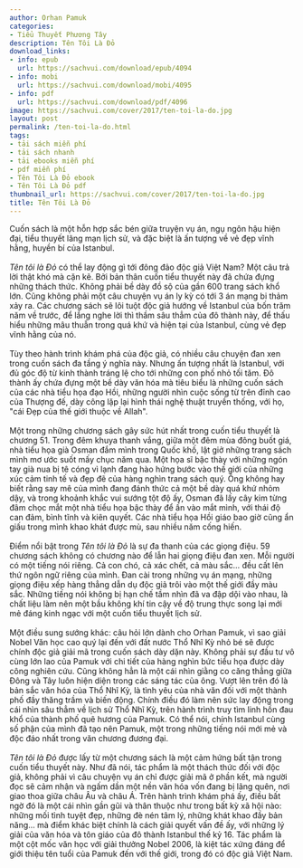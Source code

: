 ```yaml
---
author: Orhan Pamuk
categories:
- Tiểu Thuyết Phương Tây
description: Tên Tôi Là Đỏ
download_links:
- info: epub
  url: https://sachvui.com/download/epub/4094
- info: mobi
  url: https://sachvui.com/download/mobi/4095
- info: pdf
  url: https://sachvui.com/download/pdf/4096
image: https://sachvui.com/cover/2017/ten-toi-la-do.jpg
layout: post
permalink: /ten-toi-la-do.html
tags:
- tải sách miễn phí
- tải sách nhanh
- tải ebooks miễn phí
- pdf miễn phí
- Tên Tôi Là Đỏ ebook
- Tên Tôi Là Đỏ pdf
thumbnail_url: https://sachvui.com/cover/2017/ten-toi-la-do.jpg
title: Tên Tôi Là Đỏ
---
```


 <div class="item-desc text-justify"> <p>Cuốn sách là một hỗn hợp sắc bén giữa truyện vụ án, ngụ ngôn hậu hiện đại, tiểu thuyết lãng mạn lịch sử, và đặc biệt là ấn tượng về vẻ đẹp vĩnh hằng, huyền bí của Istanbul.<br><br><em>Tên tôi là Đỏ</em> có thể lay động gì tới đông đảo độc giả Việt Nam? Một câu trả lời thật khó mà cặn kẽ. Bởi bản thân cuốn tiểu thuyết này đã chứa đựng những thách thức. Không phải bề dày đồ sộ của gần 600 trang sách khổ lớn. Cũng không phải một câu chuyện vụ án ly kỳ có tới 3 án mạng bi thảm xảy ra. Các chương sách sẽ lôi tuột độc giả hướng về Istanbul của bốn trăm năm về trước, để lắng nghe lời thì thầm sâu thẳm của đô thành này, để thấu hiểu những mâu thuẫn trong quá khứ và hiện tại của Istanbul, cùng vẻ đẹp vĩnh hằng của nó.<br><br>Tùy theo hành trình khám phá của độc giả, có nhiều câu chuyện đan xen trong cuốn sách đa tầng ý nghĩa này. Nhưng ấn tượng nhất là Istanbul, với đủ góc độ từ kinh thành tráng lệ cho tới những con phố nhỏ tối tăm. Đô thành ấy chứa đựng một bề dày văn hóa mà tiêu biểu là những cuốn sách của các nhà tiểu họa đạo Hồi, những người nhìn cuộc sống từ trên đỉnh cao của Thượng đế, dày công lặp lại hình thái nghệ thuật truyền thống, với họ, "cái Đẹp của thế giới thuộc về Allah".<br><br>Một trong những chương sách gây sức hút nhất trong cuốn tiểu thuyết là chương 51. Trong đêm khuya thanh vắng, giữa một đêm mùa đông buốt giá, nhà tiểu họa già Osman đắm mình trong Quốc khố, lật giở những trang sách mình mơ ước suốt mấy chục năm qua. Một họa sĩ bậc thày với những ngón tay già nua bị tê cóng vì lạnh đang hào hứng bước vào thế giới của những xúc cảm tinh tế và đẹp đẽ của hàng nghìn trang sách quý. Ông không hay biết rằng say mê của mình đang đánh thức cả một bề dày quá khứ nhỏm dậy, và trong khoảnh khắc vui sướng tột độ ấy, Osman đã lấy cây kim từng đâm chọc mắt một nhà tiểu họa bậc thày để ấn vào mắt mình, với thái độ can đảm, bình tĩnh và kiên quyết. Các nhà tiểu họa Hồi giáo bao giờ cũng ẩn giấu trong mình khao khát được mù, sau nhiều năm cống hiến.<br><br>Điểm nổi bật trong <em>Tên tôi là Đỏ</em> là sự đa thanh của các giọng điệu. 59 chương sách không có chương nào để lẫn hai giọng điệu đan xen. Mỗi người có một tiếng nói riêng. Cả con chó, cả xác chết, cả màu sắc… đều cất lên thứ ngôn ngữ riêng của mình. Đan cài trong những vụ án mạng, những giọng điệu xếp hàng thẳng dẫn dụ độc giả trôi vào một thế giới đầy màu sắc. Những tiếng nói không bị hạn chế tầm nhìn đã va đập dội vào nhau, là chất liệu làm nên một bầu không khí tin cậy về độ trung thực song lại mới mẻ đáng kinh ngạc với một cuốn tiểu thuyết lịch sử.<br><br>Một điều sung sướng khác: câu hỏi lớn dành cho Orhan Pamuk, vì sao giải Nobel Văn học cao quý lại đến với đất nước Thổ Nhĩ Kỳ nhỏ bé sẽ được chính độc giả giải mã trong cuốn sách dày dặn này. Không phải sự đầu tư vô cùng lớn lao của Pamuk với chi tiết của hàng nghìn bức tiểu họa được dày công nghiên cứu. Cũng không hẳn là một cái nhìn giằng co căng thẳng giữa Đông và Tây luôn hiện diện trong các sáng tác của ông. Vượt lên trên đó là bản sắc văn hóa của Thổ Nhĩ Kỳ, là tình yêu của nhà văn đối với một thành phố đầy thăng trầm và biến động. Chính điều đó làm nên sức lay động trong cái nhìn sâu thẳm về lịch sử Thổ Nhĩ Kỳ, trên hành trình truy tìm linh hồn đau khổ của thành phố quê hương của Pamuk. Có thể nói, chính Istanbul cùng số phận của mình đã tạo nên Pamuk, một trong những tiếng nói mới mẻ và độc đáo nhất trong văn chương đương đại.<br><br><em>Tên tôi là Đỏ</em> được lấy từ một chương sách là một cảm hứng bất tận trong cuốn tiểu thuyết này. Như đã nói, tác phẩm là một thách thức đối với độc giả, không phải vì câu chuyện vụ án chỉ được giải mã ở phần kết, mà người đọc sẽ cảm nhận và ngấm dần một nền văn hóa vốn đang bị lãng quên, nơi giao thoa giữa châu Âu và châu Á. Trên hành trình khám phá ấy, điều bất ngờ đó là một cái nhìn gần gũi và thân thuộc như trong bất kỳ xã hội nào: những mối tình tuyệt đẹp, những đè nén tâm lý, những khát khao đầy bản năng… mà điểm khác biệt chính là cách giải quyết vấn đề ấy, với những lý giải của văn hóa và tôn giáo của đô thành Istanbul thế kỷ 16. Tác phẩm là một cột mốc văn học với giải thưởng Nobel 2006, là kiệt tác xứng đáng để giới thiệu tên tuổi của Pamuk đến với thế giới, trong đó có độc giả Việt Nam.</p> </div>